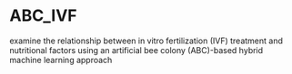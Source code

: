 # ABC_IVF
examine the relationship between in vitro fertilization (IVF) treatment and nutritional factors using an artificial bee colony (ABC)-based hybrid machine learning approach
